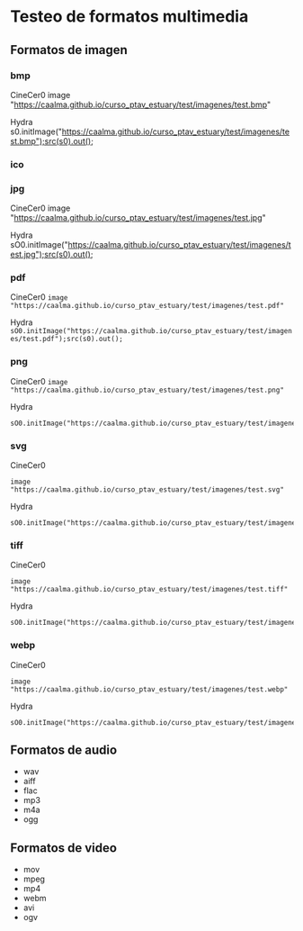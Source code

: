 # Testeo de formatos multimedia

## Formatos de imagen

### bmp

CineCer0
image "https://caalma.github.io/curso_ptav_estuary/test/imagenes/test.bmp"

Hydra
s0.initImage("https://caalma.github.io/curso_ptav_estuary/test/imagenes/test.bmp");src(s0).out();

### ico
### jpg

CineCer0
image "https://caalma.github.io/curso_ptav_estuary/test/imagenes/test.jpg"

Hydra
sO0.initImage("https://caalma.github.io/curso_ptav_estuary/test/imagenes/test.jpg");src(s0).out();

### pdf

CineCer0
``
image "https://caalma.github.io/curso_ptav_estuary/test/imagenes/test.pdf"
``

Hydra
``
sO0.initImage("https://caalma.github.io/curso_ptav_estuary/test/imagenes/test.pdf");src(s0).out();
``

### png

CineCer0
``
image "https://caalma.github.io/curso_ptav_estuary/test/imagenes/test.png"
``

Hydra

	sO0.initImage("https://caalma.github.io/curso_ptav_estuary/test/imagenes/test.png");src(s0).out();

### svg

CineCer0

	image "https://caalma.github.io/curso_ptav_estuary/test/imagenes/test.svg"

Hydra

	sO0.initImage("https://caalma.github.io/curso_ptav_estuary/test/imagenes/test.svg");src(s0).out();

### tiff

CineCer0

	image "https://caalma.github.io/curso_ptav_estuary/test/imagenes/test.tiff"

Hydra

	sO0.initImage("https://caalma.github.io/curso_ptav_estuary/test/imagenes/test.tiff");src(s0).out();

### webp

CineCer0

	image "https://caalma.github.io/curso_ptav_estuary/test/imagenes/test.webp"

Hydra

	sO0.initImage("https://caalma.github.io/curso_ptav_estuary/test/imagenes/test.webp");src(s0).out();



## Formatos de audio

- wav
- aiff
- flac
- mp3
- m4a
- ogg

## Formatos de video

- mov
- mpeg
- mp4
- webm
- avi
- ogv
